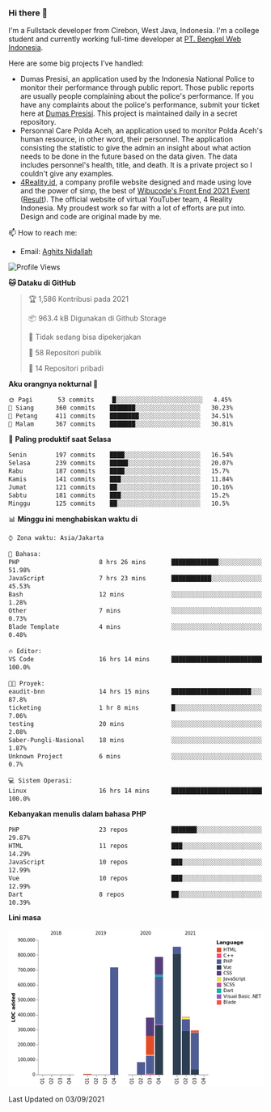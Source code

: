 ### Hi there 👋
I'm a Fullstack developer from Cirebon, West Java, Indonesia. I'm a college student and currently working full-time developer at [PT. Bengkel Web Indonesia](https://github.com/PT-Bengkel-Web-Indonesia).

Here are some big projects I've handled:
- Dumas Presisi, an application used by the Indonesia National Police to monitor their performance through public report. Those public reports are usually people complaining about the police's performance. If you have any complaints about the police's performance, submit your ticket here at [Dumas Presisi](https://dumaspresisi.polri.go.id/dumaspro). This project is maintained daily in a secret repository.
- Personnal Care Polda Aceh, an application used to monitor Polda Aceh's human resource, in other word, their personnel. The application consisting the statistic to give the admin an insight about what action needs to be done in the future based on the data given. The data includes personnel's health, title, and death. It is a private project so I couldn't give any examples.
- [4Reality.id](https://4reality.id), a company profile website designed and made using love and the power of simp, the best of [Wibucode's Front End 2021 Event](https://github.com/wibucode02/submision-event-frontend-2021) ([Result](https://github.com/wibucode02/top-5-pemenang-event-front-end-wibucode-2021)). The official website of virtual YouTuber team, 4 Reality Indonesia. My proudest work so far with a lot of efforts are put into. Design and code are original made by me.

📫 How to reach me:
- Email: [Aghits Nidallah](mailto:yourlovelydev@gmail.com)

<!--START_SECTION:waka-->
![Profile Views](http://img.shields.io/badge/Profil%20dilihat-5-blue)

**🐱 Dataku di GitHub** 

> 🏆 1,586 Kontribusi pada 2021
 > 
> 📦 963.4 kB Digunakan di Github Storage 
 > 
> 🚫 Tidak sedang bisa dipekerjakan
 > 
> 📜 58 Repositori publik 
 > 
> 🔑 14 Repositori pribadi  
 > 
**Aku orangnya nokturnal 🦉** 

```text
🌞 Pagi       53 commits     █░░░░░░░░░░░░░░░░░░░░░░░░   4.45% 
🌆 Siang      360 commits    ███████░░░░░░░░░░░░░░░░░░   30.23% 
🌃 Petang     411 commits    ████████░░░░░░░░░░░░░░░░░   34.51% 
🌙 Malam      367 commits    ███████░░░░░░░░░░░░░░░░░░   30.81%

```
📅 **Paling produktif saat Selasa** 

```text
Senin        197 commits    ████░░░░░░░░░░░░░░░░░░░░░   16.54% 
Selasa       239 commits    █████░░░░░░░░░░░░░░░░░░░░   20.07% 
Rabu         187 commits    ████░░░░░░░░░░░░░░░░░░░░░   15.7% 
Kamis        141 commits    ███░░░░░░░░░░░░░░░░░░░░░░   11.84% 
Jumat        121 commits    ██░░░░░░░░░░░░░░░░░░░░░░░   10.16% 
Sabtu        181 commits    ███░░░░░░░░░░░░░░░░░░░░░░   15.2% 
Minggu       125 commits    ██░░░░░░░░░░░░░░░░░░░░░░░   10.5%

```


📊 **Minggu ini menghabiskan waktu di** 

```text
⌚︎ Zona waktu: Asia/Jakarta

💬 Bahasa: 
PHP                      8 hrs 26 mins       █████████████░░░░░░░░░░░░   51.98% 
JavaScript               7 hrs 23 mins       ███████████░░░░░░░░░░░░░░   45.53% 
Bash                     12 mins             ░░░░░░░░░░░░░░░░░░░░░░░░░   1.28% 
Other                    7 mins              ░░░░░░░░░░░░░░░░░░░░░░░░░   0.73% 
Blade Template           4 mins              ░░░░░░░░░░░░░░░░░░░░░░░░░   0.48%

🔥 Editor: 
VS Code                  16 hrs 14 mins      █████████████████████████   100.0%

🐱‍💻 Proyek: 
eaudit-bnn               14 hrs 15 mins      ██████████████████████░░░   87.8% 
ticketing                1 hr 8 mins         █░░░░░░░░░░░░░░░░░░░░░░░░   7.06% 
testing                  20 mins             ░░░░░░░░░░░░░░░░░░░░░░░░░   2.08% 
Saber-Pungli-Nasional    18 mins             ░░░░░░░░░░░░░░░░░░░░░░░░░   1.87% 
Unknown Project          6 mins              ░░░░░░░░░░░░░░░░░░░░░░░░░   0.7%

💻 Sistem Operasi: 
Linux                    16 hrs 14 mins      █████████████████████████   100.0%

```

**Kebanyakan menulis dalam bahasa PHP** 

```text
PHP                      23 repos            ███████░░░░░░░░░░░░░░░░░░   29.87% 
HTML                     11 repos            ███░░░░░░░░░░░░░░░░░░░░░░   14.29% 
JavaScript               10 repos            ███░░░░░░░░░░░░░░░░░░░░░░   12.99% 
Vue                      10 repos            ███░░░░░░░░░░░░░░░░░░░░░░   12.99% 
Dart                     8 repos             ██░░░░░░░░░░░░░░░░░░░░░░░   10.39%

```


**Lini masa**

![Chart not found](https://raw.githubusercontent.com/NikarashiHatsu/NikarashiHatsu/master/charts/bar_graph.png) 


 Last Updated on 03/09/2021
<!--END_SECTION:waka-->
